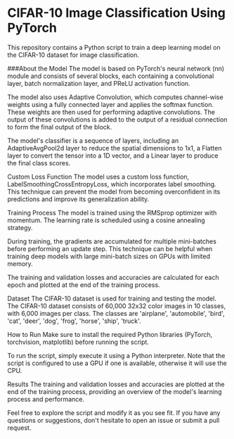 # CIFAR-10 Image Classification Using PyTorch
This repository contains a Python script to train a deep learning model on the CIFAR-10 dataset for image classification.

###About the Model
The model is based on PyTorch's neural network (nn) module and consists of several blocks, each containing a convolutional layer, batch normalization layer, and PReLU activation function.

The model also uses Adaptive Convolution, which computes channel-wise weights using a fully connected layer and applies the softmax function. These weights are then used for performing adaptive convolutions. The output of these convolutions is added to the output of a residual connection to form the final output of the block.

The model's classifier is a sequence of layers, including an AdaptiveAvgPool2d layer to reduce the spatial dimensions to 1x1, a Flatten layer to convert the tensor into a 1D vector, and a Linear layer to produce the final class scores.

Custom Loss Function
The model uses a custom loss function, LabelSmoothingCrossEntropyLoss, which incorporates label smoothing. This technique can prevent the model from becoming overconfident in its predictions and improve its generalization ability.

Training Process
The model is trained using the RMSprop optimizer with momentum. The learning rate is scheduled using a cosine annealing strategy.

During training, the gradients are accumulated for multiple mini-batches before performing an update step. This technique can be helpful when training deep models with large mini-batch sizes on GPUs with limited memory.

The training and validation losses and accuracies are calculated for each epoch and plotted at the end of the training process.

Dataset
The CIFAR-10 dataset is used for training and testing the model. The CIFAR-10 dataset consists of 60,000 32x32 color images in 10 classes, with 6,000 images per class. The classes are 'airplane', 'automobile', 'bird', 'cat', 'deer', 'dog', 'frog', 'horse', 'ship', 'truck'.

How to Run
Make sure to install the required Python libraries (PyTorch, torchvision, matplotlib) before running the script.

To run the script, simply execute it using a Python interpreter. Note that the script is configured to use a GPU if one is available, otherwise it will use the CPU.

Results
The training and validation losses and accuracies are plotted at the end of the training process, providing an overview of the model's learning process and performance.

Feel free to explore the script and modify it as you see fit. If you have any questions or suggestions, don't hesitate to open an issue or submit a pull request.

